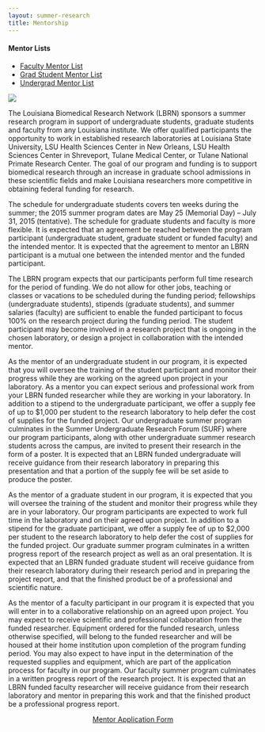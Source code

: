```yaml
---
layout: summer-research
title: Mentorship
---
```


<style>
  .page p {
    width: 60%;
    margin: 10px auto;
  }
</style>


#### Mentor Lists ####

- [Faculty Mentor List][2]
- [Grad Student Mentor List][3]
- [Undergrad Mentor List][4]

<a class="pull-left" href="http://lbrn.lsu.edu/portal/pdf/TrainingMentoringGuide_7.3.02.pdf"><img src="{{ site.baseurl }}files/images/mentorship.jpg"></a>


[1]: http://lbrn.lsu.edu/portal/staticpages/index.php?page=LBRNMentorApplication
[2]: http://lbrn.lsu.edu/portal/facultymentorlist.php
[3]: http://lbrn.lsu.edu/portal/gradmentorlist.php
[4]: http://lbrn.lsu.edu/portal/undermentorlist.php

The Louisiana Biomedical Research Network (LBRN) sponsors a summer research program in support of undergraduate students, graduate students and faculty from any Louisiana institute. We offer qualified participants the opportunity to work in established research laboratories at Louisiana State University, LSU Health Sciences Center in New Orleans, LSU Health Sciences Center in Shreveport, Tulane Medical Center, or Tulane National Primate Research Center. The goal of our program and funding is to support biomedical research through an increase in graduate school admissions in these scientific fields and make Louisiana researchers more competitive in obtaining federal funding for research.

The schedule for undergraduate students covers ten weeks during the summer; the 2015 summer program dates are May 25 (Memorial Day) – July 31, 2015 (tentative). The schedule for graduate students and faculty is more flexible. It is expected that an agreement be reached between the program participant (undergraduate student, graduate student or funded faculty) and the intended mentor. It is expected that the agreement to mentor an LBRN participant is a mutual one between the intended mentor and the funded participant.

The LBRN program expects that our participants perform full time research for the period of funding. We do not allow for other jobs, teaching or classes or vacations to be scheduled during the funding period; fellowships (undergraduate students), stipends (graduate students), and summer salaries (faculty) are sufficient to enable the funded participant to focus 100% on the research project during the funding period. The student participant may become involved in a research project that is ongoing in the chosen laboratory, or design a project in collaboration with the intended mentor.

As the mentor of an undergraduate student in our program, it is expected that you will oversee the training of the student participant and monitor their progress while they are working on the agreed upon project in your laboratory. As a mentor you can expect serious and professional work from your LBRN funded researcher while they are working in your laboratory. In addition to a stipend to the undergraduate participant, we offer a supply fee of up to $1,000 per student to the research laboratory to help defer the cost of supplies for the funded project. Our undergraduate summer program culminates in the Summer Undergraduate Research Forum (SURF) where our program participants, along with other undergraduate summer research students across the campus, are invited to present their research in the form of a poster. It is expected that an LBRN funded undergraduate will receive guidance from their research laboratory in preparing this presentation and that a portion of the supply fee will be set aside to produce the poster.

As the mentor of a graduate student in our program, it is expected that you will oversee the training of the student and monitor their progress while they are in your laboratory. Our program participants are expected to work full time in the laboratory and on their agreed upon project. In addition to a stipend for the graduate participant, we offer a supply fee of up to $2,000 per student to the research laboratory to help defer the cost of supplies for the funded project. Our graduate summer program culminates in a written progress report of the research project as well as an oral presentation. It is expected that an LBRN funded graduate student will receive guidance from their research laboratory during their research period and in preparing the project report, and that the finished product be of a professional and scientific nature.

As the mentor of a faculty participant in our program it is expected that you will enter in to a collaborative relationship on an agreed upon project. You may expect to receive scientific and professional collaboration from the funded researcher. Equipment ordered for the funded research, unless otherwise specified, will belong to the funded researcher and will be housed at their home institution upon completion of the program funding period. You may also expect to have input in the determination of the requested supplies and equipment, which are part of the application process for faculty in our program. Our faculty summer program culminates in a written progress report of the research project. It is expected that an LBRN funded faculty researcher will receive guidance from their research laboratory and mentor in preparing this work and that the finished product be a professional progress report.

<p style="text-align: center">
	<a class="btn btn-primary btn-large" href="http://lbrn.lsu.edu/portal/staticpages/index.php?page=LBRNMentorApplication">Mentor Application Form</a>
</p>

<br>